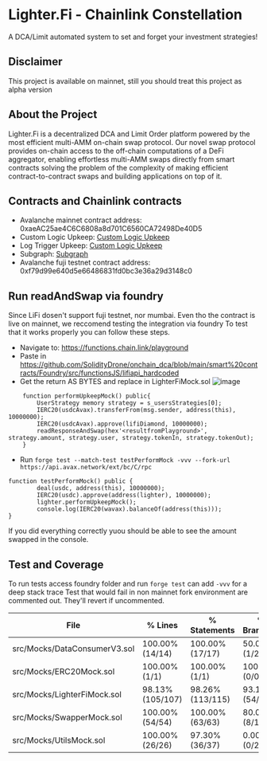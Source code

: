 # Lighter.Fi - Chainlink Constellation 
A DCA/Limit automated system to set and forget your investment strategies!

## Disclaimer
This project is available on mainnet, still you should treat this project as alpha version



## About the Project

Lighter.Fi is a decentralized DCA and Limit Order platform powered by the most efficient multi-AMM on-chain swap protocol. 
Our novel swap protocol provides on-chain access to the off-chain computations of a DeFi aggregator, enabling effortless multi-AMM swaps directly from smart contracts solving the problem of the complexity of making efficient contract-to-contract swaps and building applications on top of it.



## Contracts and Chainlink contracts
- Avalanche mainnet contract address:          0xaeAC25ae4C6C6808a8d701C6560CA72498De40D5
- Custom Logic Upkeep:  [Custom Logic Upkeep](https://automation.chain.link/avalanche/7858142097224265917452231875714369874819367733172372627026030088738373557599)
- Log Trigger Upkeep: [Custom Logic Upkeep](https://automation.chain.link/avalanche/73673180405288468594427536916862771641852914850796236166291468236742425270310)
- Subgraph: [Subgraph](https://thegraph.com/hosted-service/subgraph/soliditydrone/lighter-fi)
- Avalanche fuji testnet contract address:     0xf79d99e640d5e66486831fd0bc3e36a29d3148c0

## Run readAndSwap via foundry

Since LiFi dosen't support fuji testnet, nor mumbai. Even tho the contract is live on mainnet, we reccomend testing the integration via foundry
To test that it works properly you can follow these steps.
- Navigate to: https://functions.chain.link/playground
- Paste in https://github.com/SolidityDrone/onchain_dca/blob/main/smart%20contracts/Foundry/src/functionsJS/lifiapi_hardcoded 
- Get the return AS BYTES and replace <resultfromPlayground> in LighterFiMock.sol
![image](https://github.com/SolidityDrone/Lighter.fi/assets/104315978/10f15c19-b772-481b-9c35-d5195b5a6d30)



```
    function performUpkeepMock() public{
        UserStrategy memory strategy = s_usersStrategies[0];
        IERC20(usdcAvax).transferFrom(msg.sender, address(this), 10000000);
        IERC20(usdcAvax).approve(lifiDiamond, 10000000);
        readResponseAndSwap(hex'<resultfromPlayground>', strategy.amount, strategy.user, strategy.tokenIn, strategy.tokenOut);
    }
```

- Run `forge test --match-test testPerformMock -vvv --fork-url https://api.avax.network/ext/bc/C/rpc`
```
function testPerformMock() public {
        deal(usdc, address(this), 10000000);
        IERC20(usdc).approve(address(lighter), 10000000);
        lighter.performUpkeepMock();
        console.log(IERC20(wavax).balanceOf(address(this)));
}
```

If you did everything correctly yuou should be able to see the amount swapped in the console.


## Test and Coverage 
  To run tests access foundry folder and run `forge test` can add `-vvv` for a deep stack trace
  Test that would fail in non mainnet fork environment are commented out. They'll revert if uncommented.

| File                              | % Lines           | % Statements      | % Branches      | % Funcs         |
|-----------------------------------|-------------------|-------------------|-----------------|-----------------|
| src/Mocks/DataConsumerV3.sol      | 100.00% (14/14)   | 100.00% (17/17)   | 50.00% (1/2)    | 100.00% (4/4)   |
| src/Mocks/ERC20Mock.sol           | 100.00% (1/1)     | 100.00% (1/1)     | 100.00% (0/0)   | 100.00% (1/1)   |
| src/Mocks/LighterFiMock.sol       | 98.13% (105/107)  | 98.26% (113/115)  | 93.10% (54/58)  | 100.00% (12/12) |
| src/Mocks/SwapperMock.sol         | 100.00% (54/54)   | 100.00% (63/63)   | 80.00% (8/10)   | 85.71% (6/7)    |
| src/Mocks/UtilsMock.sol           | 100.00% (26/26)   | 97.30% (36/37)    | 0.00% (0/2)     | 100.00% (3/3)   |


